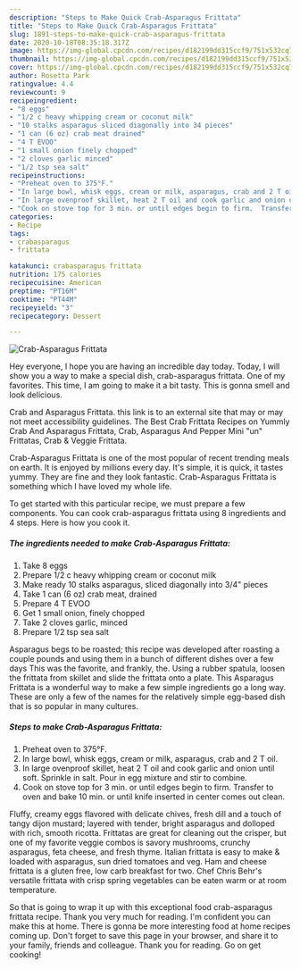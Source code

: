 ```yaml
---
description: "Steps to Make Quick Crab-Asparagus Frittata"
title: "Steps to Make Quick Crab-Asparagus Frittata"
slug: 1891-steps-to-make-quick-crab-asparagus-frittata
date: 2020-10-18T08:35:18.317Z
image: https://img-global.cpcdn.com/recipes/d182199dd315ccf9/751x532cq70/crab-asparagus-frittata-recipe-main-photo.jpg
thumbnail: https://img-global.cpcdn.com/recipes/d182199dd315ccf9/751x532cq70/crab-asparagus-frittata-recipe-main-photo.jpg
cover: https://img-global.cpcdn.com/recipes/d182199dd315ccf9/751x532cq70/crab-asparagus-frittata-recipe-main-photo.jpg
author: Rosetta Park
ratingvalue: 4.4
reviewcount: 9
recipeingredient:
- "8 eggs"
- "1/2 c heavy whipping cream or coconut milk"
- "10 stalks asparagus sliced diagonally into 34 pieces"
- "1 can (6 oz) crab meat drained"
- "4 T EVOO"
- "1 small onion finely chopped"
- "2 cloves garlic minced"
- "1/2 tsp sea salt"
recipeinstructions:
- "Preheat oven to 375°F."
- "In large bowl, whisk eggs, cream or milk, asparagus, crab and 2 T oil."
- "In large ovenproof skillet, heat 2 T oil and cook garlic and onion until soft.  Sprinkle in salt.  Pour in egg mixture and stir to combine."
- "Cook on stove top for 3 min. or until edges begin to firm.  Transfer to oven and bake 10 min. or until knife inserted in center comes out clean."
categories:
- Recipe
tags:
- crabasparagus
- frittata

katakunci: crabasparagus frittata 
nutrition: 175 calories
recipecuisine: American
preptime: "PT16M"
cooktime: "PT44M"
recipeyield: "3"
recipecategory: Dessert

---
```



![Crab-Asparagus Frittata](https://img-global.cpcdn.com/recipes/d182199dd315ccf9/751x532cq70/crab-asparagus-frittata-recipe-main-photo.jpg)

Hey everyone, I hope you are having an incredible day today. Today, I will show you a way to make a special dish, crab-asparagus frittata. One of my favorites. This time, I am going to make it a bit tasty. This is gonna smell and look delicious.

Crab and Asparagus Frittata. this link is to an external site that may or may not meet accessibility guidelines. The Best Crab Frittata Recipes on Yummly Crab And Asparagus Frittata, Crab, Asparagus And Pepper Mini &#34;un&#34; Frittatas, Crab &amp; Veggie Frittata.

Crab-Asparagus Frittata is one of the most popular of recent trending meals on earth. It is enjoyed by millions every day. It's simple, it is quick, it tastes yummy. They are fine and they look fantastic. Crab-Asparagus Frittata is something which I have loved my whole life.


To get started with this particular recipe, we must prepare a few components. You can cook crab-asparagus frittata using 8 ingredients and 4 steps. Here is how you cook it.

<!--inarticleads1-->

##### The ingredients needed to make Crab-Asparagus Frittata:

1. Take 8 eggs
1. Prepare 1/2 c heavy whipping cream or coconut milk
1. Make ready 10 stalks asparagus, sliced diagonally into 3/4&#34; pieces
1. Take 1 can (6 oz) crab meat, drained
1. Prepare 4 T EVOO
1. Get 1 small onion, finely chopped
1. Take 2 cloves garlic, minced
1. Prepare 1/2 tsp sea salt


Asparagus begs to be roasted; this recipe was developed after roasting a couple pounds and using them in a bunch of different dishes over a few days This was the favorite, and frankly, the. Using a rubber spatula, loosen the frittata from skillet and slide the frittata onto a plate. This Asparagus Frittata is a wonderful way to make a few simple ingredients go a long way. These are only a few of the names for the relatively simple egg-based dish that is so popular in many cultures. 

<!--inarticleads2-->

##### Steps to make Crab-Asparagus Frittata:

1. Preheat oven to 375°F.
1. In large bowl, whisk eggs, cream or milk, asparagus, crab and 2 T oil.
1. In large ovenproof skillet, heat 2 T oil and cook garlic and onion until soft.  Sprinkle in salt.  Pour in egg mixture and stir to combine.
1. Cook on stove top for 3 min. or until edges begin to firm.  Transfer to oven and bake 10 min. or until knife inserted in center comes out clean.


Fluffy, creamy eggs flavored with delicate chives, fresh dill and a touch of tangy dijon mustard; layered with tender, bright asparagus and dolloped with rich, smooth ricotta. Frittatas are great for cleaning out the crisper, but one of my favorite veggie combos is savory mushrooms, crunchy asparagus, feta cheese, and fresh thyme. Italian frittata is easy to make &amp; loaded with asparagus, sun dried tomatoes and veg. Ham and cheese frittata is a gluten free, low carb breakfast for two. Chef Chris Behr&#39;s versatile frittata with crisp spring vegetables can be eaten warm or at room temperature. 

So that is going to wrap it up with this exceptional food crab-asparagus frittata recipe. Thank you very much for reading. I'm confident you can make this at home. There is gonna be more interesting food at home recipes coming up. Don't forget to save this page in your browser, and share it to your family, friends and colleague. Thank you for reading. Go on get cooking!
